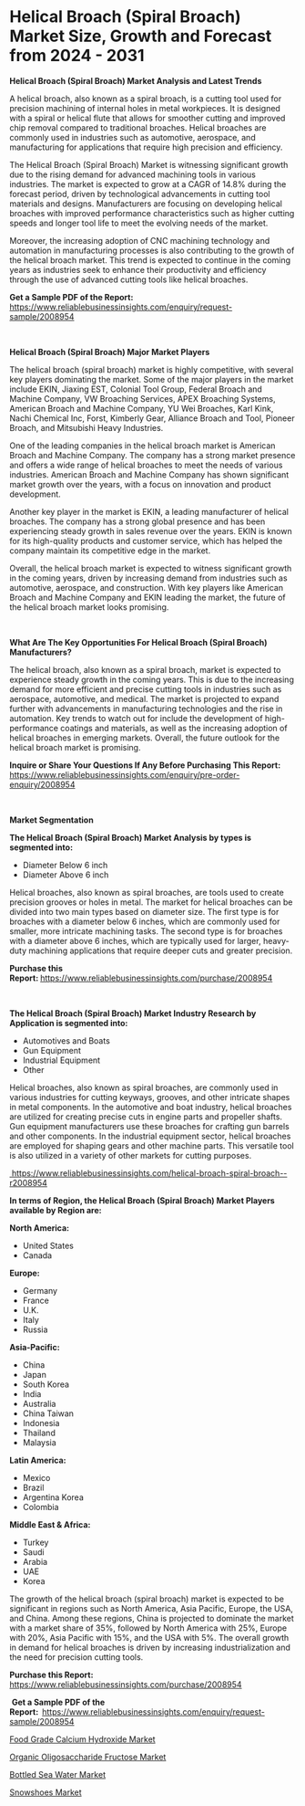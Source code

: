 <p><h1>Helical Broach (Spiral Broach) Market Size, Growth and Forecast from 2024 - 2031</h1></p><p><strong>Helical Broach (Spiral Broach) Market Analysis and Latest Trends</strong></p>
<p><p>A helical broach, also known as a spiral broach, is a cutting tool used for precision machining of internal holes in metal workpieces. It is designed with a spiral or helical flute that allows for smoother cutting and improved chip removal compared to traditional broaches. Helical broaches are commonly used in industries such as automotive, aerospace, and manufacturing for applications that require high precision and efficiency.</p><p>The Helical Broach (Spiral Broach) Market is witnessing significant growth due to the rising demand for advanced machining tools in various industries. The market is expected to grow at a CAGR of 14.8% during the forecast period, driven by technological advancements in cutting tool materials and designs. Manufacturers are focusing on developing helical broaches with improved performance characteristics such as higher cutting speeds and longer tool life to meet the evolving needs of the market.</p><p>Moreover, the increasing adoption of CNC machining technology and automation in manufacturing processes is also contributing to the growth of the helical broach market. This trend is expected to continue in the coming years as industries seek to enhance their productivity and efficiency through the use of advanced cutting tools like helical broaches.</p></p>
<p><strong>Get a Sample PDF of the Report:&nbsp;</strong> <a href="https://www.reliablebusinessinsights.com/enquiry/request-sample/2008954">https://www.reliablebusinessinsights.com/enquiry/request-sample/2008954</a></p>
<p>&nbsp;</p>
<p><strong>Helical Broach (Spiral Broach) Major Market Players</strong></p>
<p><p>The helical broach (spiral broach) market is highly competitive, with several key players dominating the market. Some of the major players in the market include EKIN, Jiaxing EST, Colonial Tool Group, Federal Broach and Machine Company, VW Broaching Services, APEX Broaching Systems, American Broach and Machine Company, YU Wei Broaches, Karl Kink, Nachi Chemical Inc, Forst, Kimberly Gear, Alliance Broach and Tool, Pioneer Broach, and Mitsubishi Heavy Industries.</p><p>One of the leading companies in the helical broach market is American Broach and Machine Company. The company has a strong market presence and offers a wide range of helical broaches to meet the needs of various industries. American Broach and Machine Company has shown significant market growth over the years, with a focus on innovation and product development.</p><p>Another key player in the market is EKIN, a leading manufacturer of helical broaches. The company has a strong global presence and has been experiencing steady growth in sales revenue over the years. EKIN is known for its high-quality products and customer service, which has helped the company maintain its competitive edge in the market.</p><p>Overall, the helical broach market is expected to witness significant growth in the coming years, driven by increasing demand from industries such as automotive, aerospace, and construction. With key players like American Broach and Machine Company and EKIN leading the market, the future of the helical broach market looks promising.</p></p>
<p>&nbsp;</p>
<p><strong>What Are The Key Opportunities For Helical Broach (Spiral Broach) Manufacturers?</strong></p>
<p><p>The helical broach, also known as a spiral broach, market is expected to experience steady growth in the coming years. This is due to the increasing demand for more efficient and precise cutting tools in industries such as aerospace, automotive, and medical. The market is projected to expand further with advancements in manufacturing technologies and the rise in automation. Key trends to watch out for include the development of high-performance coatings and materials, as well as the increasing adoption of helical broaches in emerging markets. Overall, the future outlook for the helical broach market is promising.</p></p>
<p><strong>Inquire or Share Your Questions If Any Before Purchasing This Report:</strong> <a href="https://www.reliablebusinessinsights.com/enquiry/pre-order-enquiry/2008954">https://www.reliablebusinessinsights.com/enquiry/pre-order-enquiry/2008954</a></p>
<p>&nbsp;</p>
<p><strong>Market Segmentation</strong></p>
<p><strong>The Helical Broach (Spiral Broach) Market Analysis by types is segmented into:</strong></p>
<p><ul><li>Diameter Below 6 inch</li><li>Diameter Above 6 inch</li></ul></p>
<p><p>Helical broaches, also known as spiral broaches, are tools used to create precision grooves or holes in metal. The market for helical broaches can be divided into two main types based on diameter size. The first type is for broaches with a diameter below 6 inches, which are commonly used for smaller, more intricate machining tasks. The second type is for broaches with a diameter above 6 inches, which are typically used for larger, heavy-duty machining applications that require deeper cuts and greater precision.</p></p>
<p><strong>Purchase this Report:&nbsp;</strong><a href="https://www.reliablebusinessinsights.com/purchase/2008954">https://www.reliablebusinessinsights.com/purchase/2008954</a></p>
<p>&nbsp;</p>
<p><strong>The Helical Broach (Spiral Broach) Market Industry Research by Application is segmented into:</strong></p>
<p><ul><li>Automotives and Boats</li><li>Gun Equipment</li><li>Industrial Equipment</li><li>Other</li></ul></p>
<p><p>Helical broaches, also known as spiral broaches, are commonly used in various industries for cutting keyways, grooves, and other intricate shapes in metal components. In the automotive and boat industry, helical broaches are utilized for creating precise cuts in engine parts and propeller shafts. Gun equipment manufacturers use these broaches for crafting gun barrels and other components. In the industrial equipment sector, helical broaches are employed for shaping gears and other machine parts. This versatile tool is also utilized in a variety of other markets for cutting purposes.</p></p>
<p><a href="https://www.reliablebusinessinsights.com/helical-broach-spiral-broach--r2008954">&nbsp;https://www.reliablebusinessinsights.com/helical-broach-spiral-broach--r2008954</a></p>
<p><strong>In terms of Region, the Helical Broach (Spiral Broach) Market Players available by Region are:</strong></p>
<p>
    <p> <strong> North America: </strong>
        <ul>
            <li>United States</li>
            <li>Canada</li>
        </ul>
        </p> 
    <p> <strong> Europe: </strong>
        <ul>
            <li>Germany</li>
            <li>France</li>
            <li>U.K.</li>
            <li>Italy</li>
            <li>Russia</li>
        </ul>
        </p> 
    <p> <strong> Asia-Pacific: </strong>
        <ul>
            <li>China</li>
            <li>Japan</li>
            <li>South Korea</li>
            <li>India</li>
            <li>Australia</li>
            <li>China Taiwan</li>
            <li>Indonesia</li>
            <li>Thailand</li>
            <li>Malaysia</li>
        </ul>
        </p> 
    <p> <strong> Latin America: </strong>
        <ul>
            <li>Mexico</li>
            <li>Brazil</li>
            <li>Argentina Korea</li>
            <li>Colombia</li>
        </ul>
        </p> 
    <p> <strong> Middle East & Africa: </strong>
        <ul>
            <li>Turkey</li>
            <li>Saudi</li>
            <li>Arabia</li>
            <li>UAE</li>
            <li>Korea</li>
        </ul>
    </p>
    </p>
<p><p>The growth of the helical broach (spiral broach) market is expected to be significant in regions such as North America, Asia Pacific, Europe, the USA, and China. Among these regions, China is projected to dominate the market with a market share of 35%, followed by North America with 25%, Europe with 20%, Asia Pacific with 15%, and the USA with 5%. The overall growth in demand for helical broaches is driven by increasing industrialization and the need for precision cutting tools.</p></p>
<p><strong>Purchase this Report: </strong><a href="https://www.reliablebusinessinsights.com/purchase/2008954">https://www.reliablebusinessinsights.com/purchase/2008954</a></p>
<p>&nbsp;<strong>Get a Sample PDF of the Report:&nbsp;&nbsp;</strong><a href="https://www.reliablebusinessinsights.com/enquiry/request-sample/2008954">https://www.reliablebusinessinsights.com/enquiry/request-sample/2008954</a></p>
<p><strong></strong></p>
<p><p><a href="https://issuu.com/reportprime-2/docs/food-grade-calcium-hydroxide-market-size-2030.pptx">Food Grade Calcium Hydroxide Market</a></p><p><a href="https://issuu.com/reportprime-2/docs/organic-oligosaccharide-fructose-market-size-2030.">Organic Oligosaccharide Fructose Market</a></p><p><a href="https://github.com/IzaiahBartell/Market-Research-Report-List-1/blob/main/bottled-sea-water-market.md">Bottled Sea Water Market</a></p><p><a href="https://github.com/biheemgalvinlouises6hokrh3h/Market-Research-Report-List-2/blob/main/snowshoes-market.md">Snowshoes Market</a></p></p>